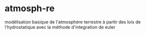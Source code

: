 # atmosph-re
modélisation basique de l'atmosphère terrestre à partir des lois de l'hydrostatique avec la méthode d'integration de euler
